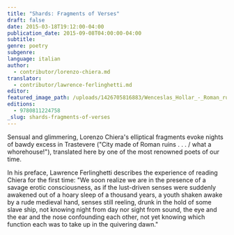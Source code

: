 ```yaml
---
title: "Shards: Fragments of Verses"
draft: false
date: 2015-03-18T19:12:00-04:00
publication_date: 2015-09-08T04:00:00-04:00
subtitle:
genre: poetry
subgenre:
language: italian
author:
  - contributor/lorenzo-chiera.md
translator:
  - contributor/lawrence-ferlinghetti.md
editor:
featured_image_path: /uploads/1426705816883/Wenceslas_Hollar_-_Roman_ruins_(State_1).jpg
editions:
  - 9780811224758
_slug: shards-fragments-of-verses
---
```


Sensual and glimmering, Lorenzo Chiera's elliptical fragments evoke nights of bawdy excess in Trastevere ("City made of Roman ruins . . . / what a whorehouse!"), translated here by one of the most renowned poets of our time.

In his preface, Lawrence Ferlinghetti describes the experience of reading Chiera for the first time: "We soon realize we are in the presence of a savage erotic consciousness, as if the lust-driven senses were suddenly awakened out of a hoary sleep of a thousand years, a youth shaken awake by a rude medieval hand, senses still reeling, drunk in the hold of some slave ship, not knowing night from day nor sight from sound, the eye and the ear and the nose confounding each other, not yet knowing which function each was to take up in the quivering dawn."


